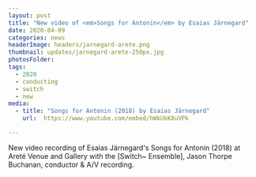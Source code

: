 ```yaml
---
layout: post
title: "New video of <em>Songs for Antonin</em> by Esaias Järnegard"
date: 2020-04-09
categories: news
headerImage: headers/jarnegard-arete.png
thumbnail: updates/jarnegard-arete-250px.jpg
photosFolder:
tags:
  - 2020
  - conducting
  - switch
  - new
media:
  - title: "Songs for Antonin (2018) by Esaias Järnegard"
    url:  https://www.youtube.com/embed/hWkUkK8uVPk

---
```

New video recording of Esaias Järnegard's Songs for Antonin (2018) at Areté Venue and Gallery with the [Switch~ Ensemble], Jason Thorpe Buchanan, conductor & A/V recording.
